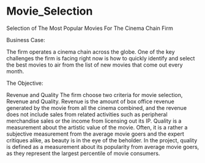 # Movie_Selection

Selection of The Most Popular Movies For The Cinema Chain Firm

Business Case:

The firm operates a cinema chain across the globe. One of the key challenges the firm is facing right now is how to quickly identify and select the best movies to air from the list of new movies that come out every month.

The Objective: 

Revenue and Quality
The firm choose two criteria for movie selection, Revenue and Quality. 
Revenue is the amount of box office revenue generated by the movie from all the cinema combined, and the revenue does not include sales from related activities such as peripheral merchandise sales or the income from licensing out its IP. 
Quality is a measurement about the artistic value of the movie. Often, it is a rather a subjective measurement from the average movie goers and the expert critiques alike, as beauty is in the eye of the beholder. In the project, quality is defined as a measurement about its popularity from average movie goers, as they represent the largest percentile of movie consumers.
